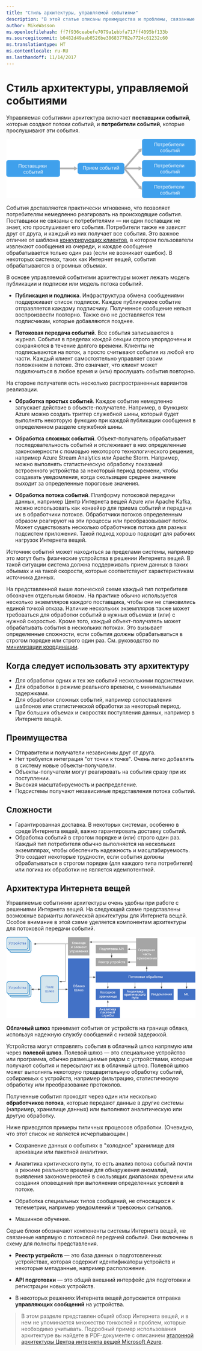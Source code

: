 ```yaml
---
title: "Стиль архитектуры, управляемой событиями"
description: "В этой статье описаны преимущества и проблемы, связанные с управляемой событиями архитектурой и архитектурой Интернета вещей в Azure, а также рекомендации по работе с ними"
author: MikeWasson
ms.openlocfilehash: ff7f936ceabefe7079a1ebbfa717ff4095bf133b
ms.sourcegitcommit: b0482d49aab0526be386837702e7724c61232c60
ms.translationtype: HT
ms.contentlocale: ru-RU
ms.lasthandoff: 11/14/2017
---
```

# <a name="event-driven-architecture-style"></a>Стиль архитектуры, управляемой событиями

Управляемая событиями архитектура включает **поставщики событий**, которые создают потоки событий, и **потребители событий**, которые прослушивают эти события. 

![](./images/event-driven.svg)

События доставляются практически мгновенно, что позволяет потребителям немедленно реагировать на происходящие события. Поставщики не связаны с потребителями — ни один поставщик не знает, кто прослушивает его события. Потребители также не зависят друг от друга, и каждый из них получает все события. Это важное отличие от шаблона [конкурирующих клиентов][competing-consumers], в котором пользователи извлекают сообщения из очереди, и каждое сообщение обрабатывается только один раз (если не возникает ошибок). В некоторых системах, таких как Интернет вещей, события обрабатываются в огромных объемах.

В основе управляемой событиями архитектуры может лежать модель публикации и подписки или модель потока событий. 

- **Публикация и подписка**. Инфраструктура обмена сообщениями поддерживает список подписок. Каждое публикуемое событие отправляется каждому подписчику. Полученное сообщение нельзя воспроизвести повторно. Также оно не доставляется тем подписчикам, которые добавляются позднее. 

- **Потоковая передача событий**. Все события записываются в журнал. События в пределах каждой секции строго упорядочены и сохраняются в течение долгого времени. Клиенты не подписываются на поток, а просто считывают события из любой его части. Каждый клиент самостоятельно управляет своим положением в потоке. Это означает, что клиент может подключиться в любое время и (или) прослушать события повторно.

На стороне получателя есть несколько распространенных вариантов реализации.

- **Обработка простых событий**. Каждое событие немедленно запускает действие в объекте-получателе. Например, в Функциях Azure можно создать триггер служебной шины, который будет выполнять некоторую функцию при каждой публикации сообщения в определенном разделе служебной шины.

- **Обработка сложных событий**. Объект-получатель обрабатывает последовательность событий и отслеживает в них определенные закономерности с помощью некоторого технологического решения, например Azure Stream Analytics или Apache Storm. Например, можно выполнять статистическую обработку показаний встроенного устройства за некоторый период времени, чтобы создавать уведомления, когда скользящее среднее значение выходит за определенные пороговые значения. 

- **Обработка потока событий**. Платформу потоковой передачи данных, например Центр Интернета вещей Azure или Apache Kafka, можно использовать как конвейер для приема событий и передачи их в обработчики потоков. Обработчики потоков определенным образом реагируют на эти процессы или преобразовывают поток. Может существовать несколько обработчиков потока для разных подсистем приложения. Такой подход хорошо подходит для рабочих нагрузок Интернета вещей.

Источник событий может находиться за пределами системы, например это могут быть физические устройства в решении Интернета вещей. В такой ситуации система должна поддерживать прием данных в таких объемах и на такой скорости, которые соответствуют характеристикам источника данных.

На представленной выше логической схеме каждый тип потребителя обозначен отдельным блоком. На практике обычно используется несколько экземпляров каждого поставщика, чтобы они не становились единой точкой отказа. Наличие нескольких экземпляров также может требоваться для обработки событий в нужных объемах и (или) с нужной скоростью. Кроме того, каждый объект-получатель может обрабатывать события в нескольких потоках. Это вызывает определенные сложности, если события должны обрабатываться в строгом порядке или строго один раз. См. руководство по [минимизации координации][minimize-coordination]. 

## <a name="when-to-use-this-architecture"></a>Когда следует использовать эту архитектуру

- Для обработки одних и тех же событий несколькими подсистемами. 
- Для обработки в режиме реального времени, с минимальными задержками.
- Для обработки сложных событий, например сопоставления шаблонов или статистической обработки за некоторый период.
- При больших объемах и скоростях поступления данных, например в Интернете вещей.

## <a name="benefits"></a>Преимущества

- Отправители и получатели независимы друг от друга.
- Нет требуется интеграция "от точки к точке". Очень легко добавлять в систему новые объекты-получатели.
- Объекты-получатели могут реагировать на события сразу при их поступлении. 
- Высокая масштабируемость и распределение. 
- Подсистемы получают независимые представления потока событий.

## <a name="challenges"></a>Сложности

- Гарантированная доставка. В некоторых системах, особенно в среде Интернета вещей, важно гарантировать доставку событий.
- Обработка событий в строгом порядке и (или) строго один раз. Каждый тип потребителя обычно выполняется на нескольких экземплярах, чтобы обеспечить надежность и масштабируемость. Это создает некоторые трудности, если события должны обрабатываться в строгом порядке (для каждого типа потребителя) или логика их обработки не является идемпотентной.

## <a name="iot-architecture"></a>Архитектура Интернета вещей

Управляемые событиями архитектуры очень удобны при работе с решениями Интернета вещей. На следующей схеме представлены возможные варианты логической архитектуры для Интернета вещей. Особое внимание в этой схеме уделяется компонентам архитектуры для потоковой передачи событий.

![](./images/iot.png)

**Облачный шлюз** принимает события от устройств на границе облака, используя надежную службу сообщений с низкой задержкой.

Устройства могут отправлять события в облачный шлюз напрямую или через **полевой шлюз**. Полевой шлюз — это специальное устройство или программа, обычно размещаемые рядом с устройствами, которые получают события и пересылают их в облачный шлюз. Полевой шлюз может выполнять некоторую предварительную обработку событий, собираемых с устройств, например фильтрацию, статистическую обработку или преобразование протоколов.

Полученные события проходят через один или несколько **обработчиков потока**, которые передают данные в другие системы (например, хранилище данных) или выполняют аналитическую или другую обработку.

Ниже приводятся примеры типичных процессов обработки. (Очевидно, что этот список не является исчерпывающим.)

- Сохранение данных о событиях в "холодное" хранилище для архивации или пакетной аналитики.

- Аналитика критического пути, то есть анализ потока событий почти в режиме реального времени для обнаружения аномалий, выявления закономерностей в скользящих диапазонах времени или создания оповещений при выполнении определенных условий в потоке. 

- Обработка специальных типов сообщений, не относящихся к телеметрии, например уведомлений и тревожных сигналов. 

- Машинное обучение.

Серые блоки обозначают компоненты системы Интернета вещей, не связанные напрямую с потоковой передачей событий. Они включены в схему для полноты представления.

- **Реестр устройств** — это база данных о подготовленных устройствах, которая содержит идентификаторы устройств и некоторые метаданные, например расположение.

- **API подготовки** — это общий внешний интерфейс для подготовки и регистрации новых устройств.

- В некоторых решениях Интернета вещей допускается отправка **управляющих сообщений** на устройства.

> В этом разделе представлен общий обзор Интернета вещей, и в нем не упоминается множество тонкостей и проблем, которые необходимо учитывать. Подробный пример использования архитектуре вы найдете в PDF-документе с описанием [эталонной архитектуры Центра интернета вещей Microsoft Azure][iot-ref-arch].

 <!-- links -->

[competing-consumers]: ../../patterns/competing-consumers.md
[iot-ref-arch]: https://azure.microsoft.com/en-us/updates/microsoft-azure-iot-reference-architecture-available/
[minimize-coordination]: ../design-principles/minimize-coordination.md


